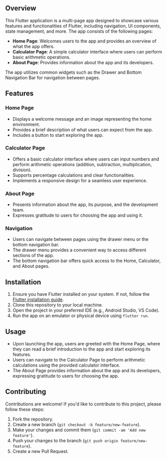

## Overview

This Flutter application is a multi-page app designed to showcase various features and functionalities of Flutter, including navigation, UI components, state management, and more. The app consists of the following pages:

- **Home Page**: Welcomes users to the app and provides an overview of what the app offers.
- **Calculator Page**: A simple calculator interface where users can perform basic arithmetic operations.
- **About Page**: Provides information about the app and its developers.

The app utilizes common widgets such as the Drawer and Bottom Navigation Bar for navigation between pages.

## Features

### Home Page

- Displays a welcome message and an image representing the home environment.
- Provides a brief description of what users can expect from the app.
- Includes a button to start exploring the app.

### Calculator Page

- Offers a basic calculator interface where users can input numbers and perform arithmetic operations (addition, subtraction, multiplication, division).
- Supports percentage calculations and clear functionalities.
- Implements a responsive design for a seamless user experience.

### About Page

- Presents information about the app, its purpose, and the development team.
- Expresses gratitude to users for choosing the app and using it.

### Navigation

- Users can navigate between pages using the drawer menu or the bottom navigation bar.
- The drawer menu provides a convenient way to access different sections of the app.
- The bottom navigation bar offers quick access to the Home, Calculator, and About pages.

## Installation

1. Ensure you have Flutter installed on your system. If not, follow the [Flutter installation guide](https://flutter.dev/docs/get-started/install).
2. Clone this repository to your local machine.
3. Open the project in your preferred IDE (e.g., Android Studio, VS Code).
4. Run the app on an emulator or physical device using `flutter run`.

## Usage

- Upon launching the app, users are greeted with the Home Page, where they can read a brief introduction to the app and start exploring its features.
- Users can navigate to the Calculator Page to perform arithmetic calculations using the provided calculator interface.
- The About Page provides information about the app and its developers, expressing gratitude to users for choosing the app.

## Contributing

Contributions are welcome! If you'd like to contribute to this project, please follow these steps:

1. Fork the repository.
2. Create a new branch (`git checkout -b feature/new-feature`).
3. Make your changes and commit them (`git commit -am 'Add new feature'`).
4. Push your changes to the branch (`git push origin feature/new-feature`).
5. Create a new Pull Request.




